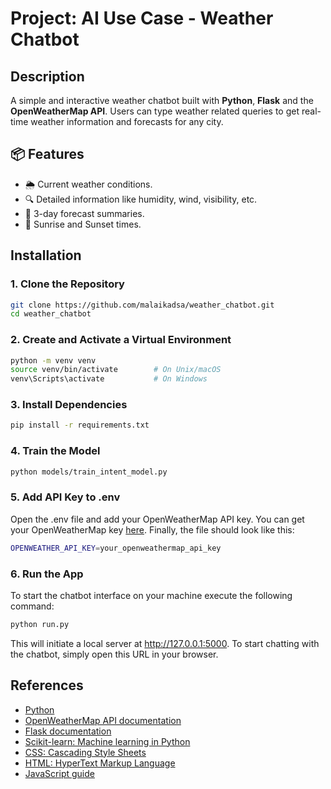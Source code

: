 # Project: AI Use Case - Weather Chatbot

## Description

A simple and interactive weather chatbot built with **Python**, **Flask** and the **OpenWeatherMap API**. Users can type weather related queries to get real-time weather information and forecasts for any city.

## 📦 Features

- 🌦️ Current weather conditions.
- 🔍 Detailed information like humidity, wind, visibility, etc.
- 📅 3-day forecast summaries.
- 🌅 Sunrise and Sunset times.

## Installation

### 1. Clone the Repository

```bash
git clone https://github.com/malaikadsa/weather_chatbot.git
cd weather_chatbot
```
### 2. Create and Activate a Virtual Environment
```bash
python -m venv venv
source venv/bin/activate        # On Unix/macOS
venv\Scripts\activate           # On Windows
```
### 3. Install Dependencies

```bash
pip install -r requirements.txt
```
### 4. Train the Model

```bash
python models/train_intent_model.py
```
### 5. Add API Key to .env
Open the .env file and add your OpenWeatherMap API key. You can get your OpenWeatherMap key [here](https://home.openweathermap.org/api_keys). Finally, the file should look like this:
```bash
OPENWEATHER_API_KEY=your_openweathermap_api_key
```
### 6. Run the App
To start the chatbot interface on your machine execute the following command:
```bash
python run.py
```
This will initiate a local server at http://127.0.0.1:5000. To start chatting with the chatbot, simply open this URL in your browser.

## References
* [Python](https://www.python.org)
* [OpenWeatherMap API documentation](https://openweathermap.org/api)
* [Flask documentation](https://flask.palletsprojects.com)
* [Scikit-learn: Machine learning in Python](https://scikit-learn.org)
* [CSS: Cascading Style Sheets](https://developer.mozilla.org/en-US/docs/Web/CSS)
* [HTML: HyperText Markup Language](https://developer.mozilla.org/en-US/docs/Web/HTML)
* [JavaScript guide](https://developer.mozilla.org/en-US/docs/Web/JavaScript)